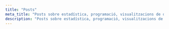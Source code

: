```yaml
---
title: "Posts"
meta_title: "Posts sobre estadística, programació, visualitzacions de dades i periodisme de dades."
description: "Posts sobre estadística, programació, visualitzacions de dades i periodisme de dades."
---
```

